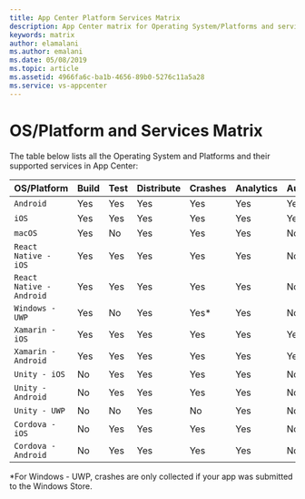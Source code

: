 ```yaml
---
title: App Center Platform Services Matrix
description: App Center matrix for Operating System/Platforms and services
keywords: matrix
author: elamalani
ms.author: emalani
ms.date: 05/08/2019
ms.topic: article
ms.assetid: 4966fa6c-ba1b-4656-89b0-5276c11a5a28
ms.service: vs-appcenter
---
```


# OS/Platform and Services Matrix

The table below lists all the Operating System and Platforms and their supported services in App Center:


| OS/Platform              | Build | Test | Distribute | Crashes | Analytics | Auth | Data | Push |
|:-------------------------|:------|:-----|:-----------|:--------|:----------|:-----|:-----|:-----|
| `Android`                | Yes   | Yes  | Yes        | Yes     | Yes       | Yes  | Yes  | Yes  |
| `iOS`                    | Yes   | Yes  | Yes        | Yes     | Yes       | Yes  | Yes  | Yes  |
| `macOS`                  | Yes   | No   | Yes        | Yes     | Yes       | No   | No   | Yes  |
| `React Native - iOS`     | Yes   | Yes  | Yes        | Yes     | Yes       | No   | No   | Yes  |
| `React Native - Android` | Yes   | Yes  | Yes        | Yes     | Yes       | No   | No   | Yes  |
| `Windows - UWP`          | Yes   | No   | Yes        | Yes*    | Yes       | No   | No   | Yes  |
| `Xamarin - iOS`          | Yes   | Yes  | Yes        | Yes     | Yes       | Yes  | Yes  | Yes  |
| `Xamarin - Android`      | Yes   | Yes  | Yes        | Yes     | Yes       | Yes  | Yes  | Yes  |
| `Unity - iOS`            | No    | Yes  | Yes        | Yes     | Yes       | No   | No   | Yes  |
| `Unity - Android`        | No    | Yes  | Yes        | Yes     | Yes       | No   | No   | Yes  |
| `Unity - UWP`            | No    | No   | Yes        | No      | Yes       | No   | No   | Yes  |
| `Cordova - iOS`          | No    | Yes  | Yes        | Yes     | Yes       | No   | No   | Yes  |
| `Cordova - Android`      | No    | Yes  | Yes        | Yes     | Yes       | No   | No   | Yes  |

*For Windows - UWP, crashes are only collected if your app was submitted to the Windows Store.
